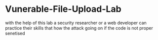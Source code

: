 # Vunerable-File-Upload-Lab
with the help of this lab a security researcher or a web developer can practice their skills that how the attack going on if the code is not proper senetised
